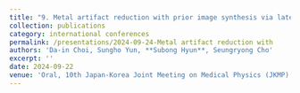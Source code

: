```yaml
---
title: "9. Metal artifact reduction with prior image synthesis via latent diffusion model"
collection: publications
category: international conferences
permalink: /presentations/2024-09-24-Metal artifact reduction with
authors: 'Da-in Choi, Sungho Yun, **Subong Hyun**, Seungryong Cho'
excerpt: ''
date: 2024-09-22
venue: 'Oral, 10th Japan-Korea Joint Meeting on Medical Physics (JKMP)'
---
```

